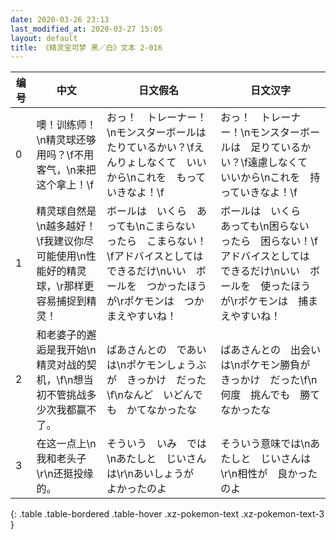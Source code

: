 ```yaml
---
date: 2020-03-26 23:13
last_modified_at: 2020-03-27 15:05
layout: default
title: 《精灵宝可梦 黑／白》文本 2-016
---
```

| 编号 | 中文 | 日文假名 | 日文汉字 |
| ---- | ---- | ---- | --- |
| 0 | 噢！训练师！\n精灵球还够用吗？\f不用客气，\n来把这个拿上！\f | おっ！　トレーナー！\nモンスターボールは　たりているかい？\fえんりょしなくて　いいから\nこれを　もっていきなよ！\f | おっ！　トレーナー！\nモンスターボールは　足りているかい？\f遠慮しなくて　いいから\nこれを　持っていきなよ！\f |
| 1 | 精灵球自然是\n越多越好！\f我建议你尽可能使用\n性能好的精灵球，\r那样更容易捕捉到精灵！ | ボールは　いくら　あっても\nこまらない　ったら　こまらない！\fアドバイスとしては　できるだけ\nいい　ボールを　つかったほうが\rポケモンは　つかまえやすいね！ | ボールは　いくら　あっても\n困らない　ったら　困らない！\fアドバイスとしては　できるだけ\nいい　ボールを　使ったほうが\rポケモンは　捕まえやすいね！ |
| 2 | 和老婆子的邂逅是我开始\n精灵对战的契机，\f\n想当初不管挑战多少次我都赢不了。 | ばあさんとの　であいは\nポケモンしょうぶが　きっかけ　だった\f\nなんど　いどんでも　かてなかったな | ばあさんとの　出会いは\nポケモン勝負が　きっかけ　だった\f\n何度　挑んでも　勝てなかったな |
| 3 | 在这一点上\n我和老头子\r\n还挺投缘的。 | そういう　いみ　では\nあたしと　じいさんは\r\nあいしょうが　よかったのよ | そういう意味では\nあたしと　じいさんは\r\n相性が　良かったのよ |
{: .table .table-bordered .table-hover .xz-pokemon-text .xz-pokemon-text-3 }